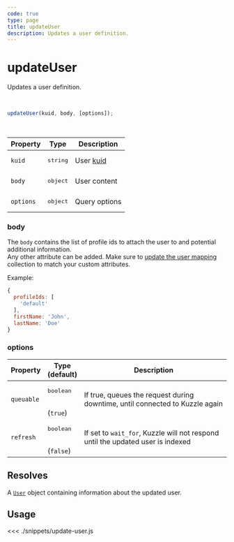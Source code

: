```yaml
---
code: true
type: page
title: updateUser
description: Updates a user definition.
---
```


# updateUser

Updates a user definition.

<br />

```js
updateUser(kuid, body, [options]);
```

<br />

| Property | Type | Description |
|--- |--- |--- |
| `kuid` | <pre>string</pre> | User [kuid](/core/1/guides/essentials/user-authentication#kuzzle-user-identifier-kuid) |
| `body` | <pre>object</pre> | User content |
| `options` | <pre>object</pre> | Query options |

### body

The `body` contains the list of profile ids to attach the user to and potential additional information.  
Any other attribute can be added. 
Make sure to [update the user mapping](/sdk/js/6/controllers/security/update-user-mapping) collection to match your custom attributes.

Example: 

```js
{
  profileIds: [
    'default'
  ],
  firstName: 'John',
  lastName: 'Doe'
}
```

### options

| Property | Type<br />(default) | Description |
| --- | --- | --- |
| `queuable` | <pre>boolean</pre><br />(`true`) | If true, queues the request during downtime, until connected to Kuzzle again |
| `refresh` | <pre>boolean</pre><br />(`false`) | If set to `wait_for`, Kuzzle will not respond until the updated user is indexed |

## Resolves

A [`User`](sdk/js/6/core-classes/user/introduction) object containing information about the updated user.

## Usage

<<< ./snippets/update-user.js

